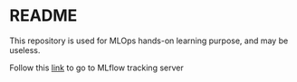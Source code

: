 # README
This repository is used for MLOps hands-on learning purpose, and may be useless.

Follow this [link](https://dagshub.com/nhatminh297/scenetext_mlops.mlflow/#/experiments/1?searchFilter=&orderByKey=attributes.start_time&orderByAsc=false&startTime=ALL&lifecycleFilter=Active&modelVersionFilter=All+Runs&datasetsFilter=W10%3D) to go to MLflow tracking server
